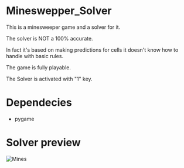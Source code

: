 # Mineswepper_Solver
  This is a minesweeper game and a solver for it.
  
The solver is NOT a 100% accurate.

In fact it's based on making predictions for cells it doesn't know how to handle with basic rules.

The game is fully playable. 

The Solver is activated with "1" key.

# Dependecies
  * pygame 

# Solver preview
![Mines](https://user-images.githubusercontent.com/48419034/109420418-9e3fb380-79d2-11eb-9569-10a700d7bb9e.gif)
